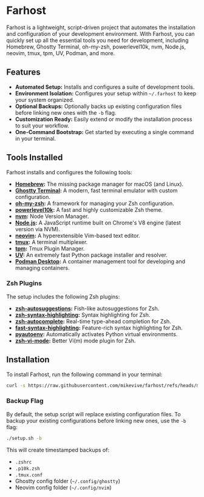 # Farhost

Farhost is a lightweight, script-driven project that automates the installation and configuration of your development environment. With Farhost, you can quickly set up all the essential tools you need for development, including Homebrew, Ghostty Terminal, oh-my-zsh, powerlevel10k, nvm, Node.js, neovim, tmux, tpm, UV, Podman, and more.

## Features

- **Automated Setup:** Installs and configures a suite of development tools.
- **Environment Isolation:** Configures your setup within `~/.farhost` to keep your system organized.
- **Optional Backups:** Optionally backs up existing configuration files before linking new ones with the `-b` flag.
- **Customization Ready:** Easily extend or modify the installation process to suit your workflow.
- **One-Command Bootstrap:** Get started by executing a single command in your terminal.

## Tools Installed

Farhost installs and configures the following tools:

- **[Homebrew](https://brew.sh/):** The missing package manager for macOS (and Linux).
- **[Ghostty Terminal](https://ghostty.org/):** A modern, fast terminal emulator with custom configuration.
- **[oh-my-zsh](https://ohmyz.sh/):** A framework for managing your Zsh configuration.
- **[powerlevel10k](https://github.com/romkatv/powerlevel10k):** A fast and highly customizable Zsh theme.
- **[nvm](https://github.com/nvm-sh/nvm):** Node Version Manager.
- **[Node.js](https://nodejs.org/):** A JavaScript runtime built on Chrome's V8 engine (latest version via NVM).
- **[neovim](https://neovim.io/):** A hyperextensible Vim-based text editor.
- **[tmux](https://github.com/tmux/tmux):** A terminal multiplexer.
- **[tpm](https://github.com/tmux-plugins/tpm):** Tmux Plugin Manager.
- **[UV](https://github.com/astral-sh/uv):** An extremely fast Python package installer and resolver.
- **[Podman Desktop](https://podman-desktop.io/):** A container management tool for developing and managing containers.

### Zsh Plugins

The setup includes the following Zsh plugins:

- **[zsh-autosuggestions](https://github.com/zsh-users/zsh-autosuggestions):** Fish-like autosuggestions for Zsh.
- **[zsh-syntax-highlighting](https://github.com/zsh-users/zsh-syntax-highlighting):** Syntax highlighting for Zsh.
- **[zsh-autocomplete](https://github.com/marlonrichert/zsh-autocomplete):** Real-time type-ahead completion for Zsh.
- **[fast-syntax-highlighting](https://github.com/zdharma-continuum/fast-syntax-highlighting):** Feature-rich syntax highlighting for Zsh.
- **[pyautoenv](https://github.com/hsaunders1904/pyautoenv):** Automatically activates Python virtual environments.
- **[zsh-vi-mode](https://github.com/jeffreytse/zsh-vi-mode):** Better Vi(m) mode plugin for Zsh.

## Installation

To install Farhost, run the following command in your terminal:

```bash
curl -s https://raw.githubusercontent.com/mikevive/farhost/refs/heads/main/setup.sh | bash
```

### Backup Flag

By default, the setup script will replace existing configuration files. To backup your existing configurations before linking new ones, use the `-b` flag:

```bash
./setup.sh -b
```

This will create timestamped backups of:
- `.zshrc`
- `.p10k.zsh`
- `.tmux.conf`
- Ghostty config folder (`~/.config/ghostty`)
- Neovim config folder (`~/.config/nvim`)

